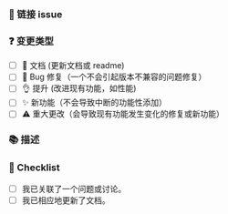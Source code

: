 <!---
☝️ PR标题应遵循规范 (https://conventionalcommits.org)
-->

### 🔗 链接 issue

### ❓ 变更类型

<!-- 你的代码引入了哪些类型的更改？在所有适用的框中打一个“x”。 -->

<!-- 请务必在创建PR前，在右侧 Labels 选项中加上label的其中一个: [feat]、[fix]、[docs] 。以便于Actions自动生成Releases时自动对PR进行归类。-->

- [ ] 📖 文档 (更新文档或 readme)
- [ ] 🐞 Bug 修复（一个不会引起版本不兼容的问题修复）
- [ ] 👌 提升 (改进现有功能，如性能)
- [ ] ✨ 新功能（不会导致中断的功能性添加）
- [ ] ⚠️ 重大更改（会导致现有功能发生变化的修复或新功能）

### 📚 描述

<!-- 详细描述您的更改 -->
<!-- 为什么需要做出这种改变？它解决了什么问题？ -->
<!-- 如果它解决了一个悬而未决的问题，请在此处链接到该问题。例如“解决#1001” -->

### 📝 Checklist

<!-- 在所有适用的框中打一个“x” -->
<!-- 如果您的更改需要文件PR，请适当链接 -->
<!-- 如果你对其中任何一个都不确定，请随时提问。我们会提供帮忙！ -->

- [ ] 我已关联了一个问题或讨论。
- [ ] 我已相应地更新了文档。